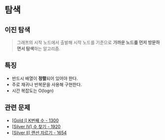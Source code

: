 # 탐색

## 이진 탐색

> 그래프의 시작 노드에서 출발해 시작 노드를 기준으로 **가까운 노드를 먼저 방문하면서 탐색**하는 알고리즘.

## 특징

- 반드시 배열이 **정렬**되어 있어야 한다.
- 주로 재귀나 반복문을 사용해 구현한다.
- 시간 복잡도는 O(logn)

## 관련 문제

- [[Gold I] K번째 수 - 1300](https://github.com/jeongwoo903/coding-test/tree/main/%EB%B0%B1%EC%A4%80/Gold/1300.%E2%80%85K%EB%B2%88%EC%A7%B8%E2%80%85%EC%88%98)
- [[Silver IV] 수 찾기 - 1920](https://github.com/jeongwoo903/coding-test/tree/main/%EB%B0%B1%EC%A4%80/Silver/1920.%E2%80%85%EC%88%98%E2%80%85%EC%B0%BE%EA%B8%B0)
- [[Silver II] 랜선 자르기 - 1654](https://github.com/jeongwoo903/coding-test/tree/main/%EB%B0%B1%EC%A4%80/Silver/1654.%E2%80%85%EB%9E%9C%EC%84%A0%E2%80%85%EC%9E%90%EB%A5%B4%EA%B8%B0)
